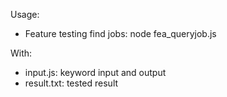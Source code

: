 Usage: 
- Feature testing find jobs: node fea_queryjob.js

With:
- input.js: keyword input and output
- result.txt: tested result

